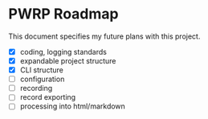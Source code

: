 # PWRP Roadmap

This document specifies my future plans with this project.

- [x] coding, logging standards
- [x] expandable project structure
- [x] CLI structure
- [ ] configuration
- [ ] recording
- [ ] record exporting
- [ ] processing into html/markdown